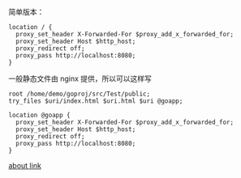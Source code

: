 简单版本：
```
location / {
  proxy_set_header X-Forwarded-For $proxy_add_x_forwarded_for;
  proxy_set_header Host $http_host;
  proxy_redirect off;
  proxy_pass http://localhost:8080;
}
```
一般静态文件由 nginx 提供，所以可以这样写
```
root /home/demo/goproj/src/Test/public;
try_files $uri/index.html $uri.html $uri @goapp;

location @goapp {
  proxy_set_header X-Forwarded-For $proxy_add_x_forwarded_for;
  proxy_set_header Host $http_host;
  proxy_redirect off;
  proxy_pass http://localhost:8080;
}
```

[about link](http://segmentfault.com/q/1010000000437197)